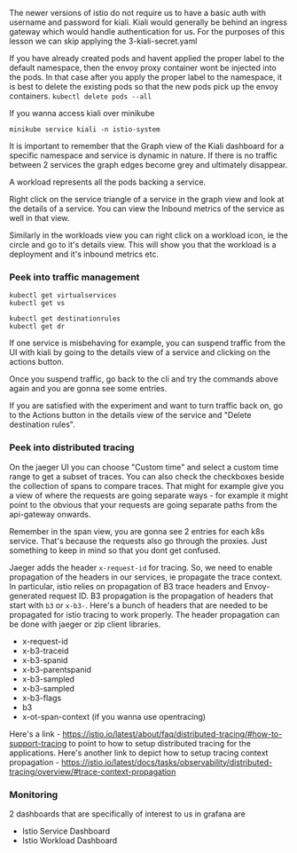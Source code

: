 The newer versions of istio do not require us to have a basic auth with username and password for kiali.
Kiali would generally be behind an ingress gateway which would handle authentication for us.
For the purposes of this lesson we can skip applying the 3-kiali-secret.yaml

If you have already created pods and havent applied the proper label to the default namespace,
then the envoy proxy container wont be injected into the pods.
In that case after you apply the proper label to the namespace, it is best to delete the existing pods so
that the new pods pick up the envoy containers.
`kubectl delete pods --all`

If you wanna access kiali over minikube
```
minikube service kiali -n istio-system
```

It is important to remember that the Graph view of the Kiali dashboard for a specific namespace and service
is dynamic in nature. If there is no traffic between 2 services the graph edges become grey and ultimately disappear.

A workload represents all the pods backing a service.

Right click on the service triangle of a service in the graph view and look at the details of a service.
You can view the Inbound metrics of the service as well in that view.

Similarly in the workloads view you can right click on a workload icon, ie the circle and go to it's details view.
This will show you that the workload is a deployment and it's inbound metrics etc.


### Peek into traffic management

```
kubectl get virtualservices
kubectl get vs

kubectl get destinationrules
kubectl get dr
```

If one service is misbehaving for example, you can suspend traffic from the UI with kiali by going to the details
view of a service and clicking on the actions button.

Once you suspend traffic, go back to the cli and try the commands above again and you are gonna see some entries.

If you are satisfied with the experiment and want to turn traffic back on, go to the Actions button in the
details view of the service and "Delete destination rules".


### Peek into distributed tracing

On the jaeger UI you can choose "Custom time" and select a custom time range to get a subset of traces.
You can also check the checkboxes beside the collection of spans to compare traces.
That might for example give you a view of where the requests are going separate ways - for example it might
point to the obvious that your requests are going separate paths from the api-gateway onwards.

Remember in the span view, you are gonna see 2 entries for each k8s service. That's because the requests also go through the proxies.
Just something to keep in mind so that you dont get confused.

Jaeger adds the header `x-request-id` for tracing. So, we need to enable propagation of the headers in our services,
ie propagate the trace context.
In particular, istio relies on propagation of B3 trace headers and Envoy-generated request ID.
B3 propagation is the propagation of headers that start with `b3` or `x-b3-`. Here's a bunch of headers
that are needed to be propagated for istio tracing to work properly. The header propagation can be done with
jaeger or zip client libraries.
  - x-request-id
  - x-b3-traceid
  - x-b3-spanid
  - x-b3-parentspanid
  - x-b3-sampled
  - x-b3-sampled
  - x-b3-flags
  - b3
  - x-ot-span-context (if you wanna use opentracing)

Here's a link - https://istio.io/latest/about/faq/distributed-tracing/#how-to-support-tracing
to point to how to setup distributed tracing for the applications.
Here's another link to depict how to setup tracing context propagation - https://istio.io/latest/docs/tasks/observability/distributed-tracing/overview/#trace-context-propagation


### Monitoring

2 dashboards that are specifically of interest to us in grafana are
  - Istio Service Dashboard
  - Istio Workload Dashboard
